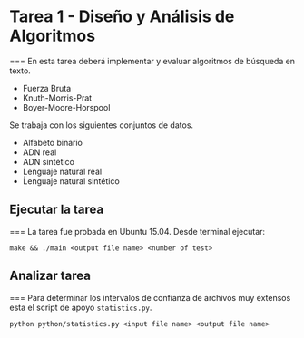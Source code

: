 # Tarea 1 - Diseño y Análisis de Algoritmos
===
En esta tarea deberá implementar y evaluar algoritmos de búsqueda en texto.

+ Fuerza Bruta
+ Knuth-Morris-Prat
+ Boyer-Moore-Horspool

Se trabaja con los siguientes conjuntos de datos.

+ Alfabeto binario
+ ADN real
+ ADN sintético
+ Lenguaje natural real
+ Ĺenguaje natural sintético

## Ejecutar la tarea
===
La tarea fue probada en Ubuntu 15.04.
Desde terminal ejecutar:
```
make && ./main <output file name> <number of test>
```

## Analizar tarea
===
Para determinar los intervalos de confianza de archivos muy extensos esta el script de apoyo `statistics.py`.
```
python python/statistics.py <input file name> <output file name>
```
